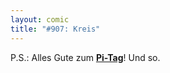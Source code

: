 ```yaml
---
layout: comic
title: "#907: Kreis"
---
```


P.S.: 
Alles Gute zum <a href="http://de.wikipedia.org/wiki/Pi-Tag"><strong>Pi-Tag</strong></a>!
Und so.
